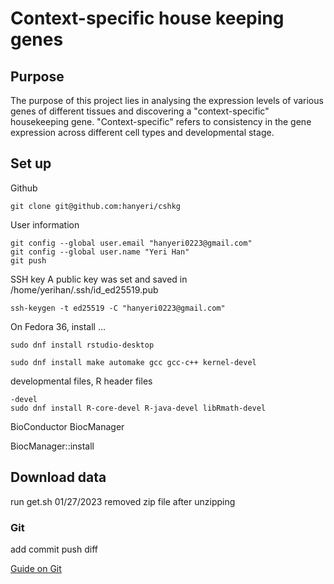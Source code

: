 # Context-specific house keeping genes

## Purpose
The purpose of this project lies in analysing the expression levels of various genes of different tissues and discovering a "context-specific" housekeeping gene. "Context-specific" refers to consistency in the gene expression across different cell types and developmental stage. 

## Set up

Github
```
git clone git@github.com:hanyeri/cshkg
```
User information
```
git config --global user.email "hanyeri0223@gmail.com"
git config --global user.name "Yeri Han"
git push
```
SSH key
A public key was set and saved in /home/yerihan/.ssh/id_ed25519.pub
```
ssh-keygen -t ed25519 -C "hanyeri0223@gmail.com"
```

On Fedora 36, install ...
```
sudo dnf install rstudio-desktop
```
```
sudo dnf install make automake gcc gcc-c++ kernel-devel
```
developmental files, R header files
```
-devel
sudo dnf install R-core-devel R-java-devel libRmath-devel
```


BioConductor
BiocManager

BiocManager::install

## Download data
run get.sh
01/27/2023 removed zip file after unzipping

### Git

add
commit
push
diff

[Guide on Git](https://rogerdudler.github.io/git-guide/)
